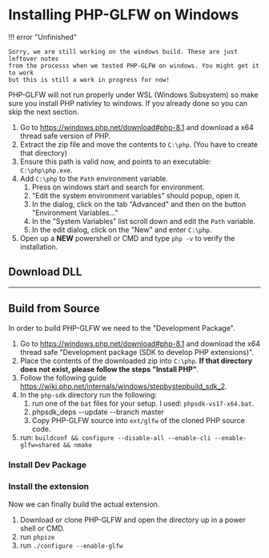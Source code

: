 
# Installing PHP-GLFW on Windows

!!! error "Unfinished"
    
    Sorry, we are still working on the windows build. These are just leftover notes 
    from the processs when we tested PHP-GLFW on windows. You might get it to work 
    but this is still a work in progress for now!


PHP-GLFW will not run properly under WSL (Windows Subsystem) so make sure you install PHP nativley to windows. If you already done so you can skip the next section.

1. Go to https://windows.php.net/download#php-8.1 and download a x64 thread safe version of PHP.
2. Extract the zip file and move the contents to `C:\php`. (You have to create that directory)
3. Ensure this path is valid now, and points to an executable: `C:\php\php.exe`.
4. Add `C:\php` to the `Path` environment variable. 
    1. Press on windows start and search for environment.
    2. "Edit the system environment variables" should popup, open it.
    3. In the dialog, click on the tab "Advanced" and then on the button "Environment Variables..."
    4. In the "System Variables" list scroll down and edit the `Path` variable.
    5. In the edit dialog, click on the "New" and enter `C:\php`.
5. Open up a **NEW** powershell or CMD and type `php -v` to verify the installation.

## Download DLL

---

## Build from Source

In order to build PHP-GLFW we need to the "Development Package".

1. Go to https://windows.php.net/download#php-8.1 and download the x64 thread safe "Development package (SDK to develop PHP extensions)".
2. Place the contents of the downloaded zip into `C:\php`. **If that directory does not exist, please follow the steps "Install PHP"**.
3. Follow the following guide https://wiki.php.net/internals/windows/stepbystepbuild_sdk_2.
4. In the `php-sdk` directory run the following:
    1. run one of the `bat` files for your setup. I used: `phpsdk-vs17-x64.bat`.
    1. phpsdk_deps --update --branch master
    3. Copy PHP-GLFW source into `ext/glfw` of the cloned PHP source code.
5. run: `buildconf && configure --disable-all --enable-cli --enable-glfw=shared && nmake`


### Install Dev Package



### Install the extension

Now we can finally build the actual extension.

1. Download or clone PHP-GLFW and open the directory up in a power shell or CMD.
2. run `phpize`
3. run `./configure --enable-glfw`
